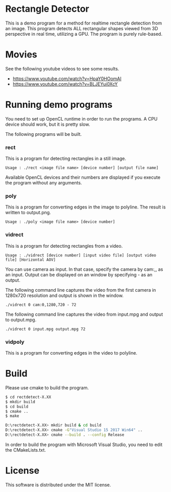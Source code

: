# Rectangle Detector

This is a demo program for a method for realtime rectangle detection from an image. This program detects ALL rectangular shapes viewed from 3D perspective in real time, utilizing a GPU. The program is purely rule-based.

# Movies

See the following youtube videos to see some results.

* https://www.youtube.com/watch?v=HpaY0HOomAI
* https://www.youtube.com/watch?v=BLJEYui0XcY

# Running demo programs

You need to set up OpenCL runtime in order to run the programs. A CPU device should work, but it is pretty slow.

The following programs will be built.

### rect

This is a program for detecting rectangles in a still image.

```
Usage : ./rect <image file name> [device number] [output file name]
```

Available OpenCL devices and their numbers are displayed if you execute the program without any arguments.

### poly

This is a program for converting edges in the image to polyline. The result is written to output.png.

```
Usage : ./poly <image file name> [device number]
```


### vidrect

This is a program for detecting rectangles from a video.

```
Usage : ./vidrect [device number] [input video file] [output video file] [Horizontal AOV]
```

You can use camera as input. In that case, specify the camera by cam:<cam id>,<width>,<height> as an input.
Output can be displayed on an window by specifying - as an output.

The following command line captures the video from the first camera in 1280x720 resolution and output is shown in the window.
```
./vidrect 0 cam:0,1280,720 - 72
```

The following command line captures the video from input.mpg and output to output.mpg.
```
./vidrect 0 input.mpg output.mpg 72
```


### vidpoly

This is a program for converting edges in the video to polyline.


# Build

Please use cmake to build the program.

```sh
$ cd rectdetect-X.XX
$ mkdir build
$ cd build
$ cmake ..
$ make
```

```sh
D:\rectdetect-X.XX> mkdir build & cd build
D:\rectdetect-X.XX> cmake -G"Visual Studio 15 2017 Win64" ..
D:\rectdetect-X.XX> cmake --build . --config Release
```

In order to build the program with Microsoft Visual Studio, you need to edit the CMakeLists.txt.

# License

This software is distributed under the MIT license.

